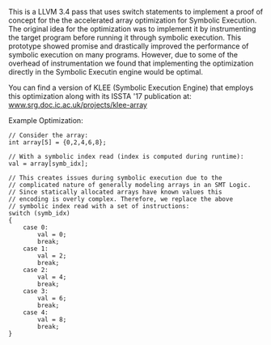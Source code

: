 This is a LLVM 3.4 pass that uses switch statements to implement a
proof of concept for the the accelerated array optimization for
Symbolic Execution. The original idea for the optimization was
to implement it by instrumenting the target program before
running it through symbolic execution. This prototype showed
promise and drastically improved the performance of symbolic
execution on many programs. However, due to some of the overhead
of instrumentation we found that implementing the optimization
directly in the Symbolic Executin engine would be optimal.

You can find a version of KLEE (Symbolic Execution Engine) that
employs this optimization along with its ISSTA '17 publication
at: www.srg.doc.ic.ac.uk/projects/klee-array

Example Optimization:  
```
// Consider the array:   
int array[5] = {0,2,4,6,8};  

// With a symbolic index read (index is computed during runtime):  
val = array[symb_idx];  

// This creates issues during symbolic execution due to the   
// complicated nature of generally modeling arrays in an SMT Logic.  
// Since statically allocated arrays have known values this   
// encoding is overly complex. Therefore, we replace the above   
// symbolic index read with a set of instructions:  
switch (symb_idx)  
{  
	case 0:  
		val = 0;  
		break;  
	case 1:  
		val = 2;  
		break;  
	case 2:  
		val = 4;  
		break;  
	case 3:  
		val = 6;  
		break;  
	case 4:  
		val = 8;  
		break;  
}
```
